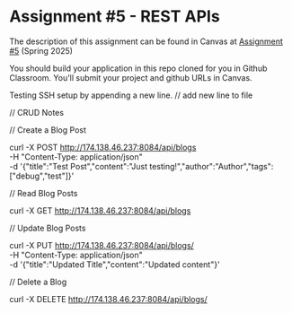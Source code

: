 # Assignment #5 - REST APIs

The description of this assignment can be found in Canvas at [Assignment #5](https://canvas.harvard.edu/courses/150064/assignments/906135) (Spring 2025)

You should build your application in this repo cloned for you in Github Classroom. You'll submit your project and github URLs in Canvas.

Testing SSH setup by appending a new line. // add new line to file

// CRUD Notes

// Create a Blog Post

curl -X POST http://174.138.46.237:8084/api/blogs \
     -H "Content-Type: application/json" \
     -d '{"title":"Test Post","content":"Just testing!","author":"Author","tags":["debug","test"]}'

// Read Blog Posts

curl -X GET http://174.138.46.237:8084/api/blogs

// Update Blog Posts

curl -X PUT http://174.138.46.237:8084/api/blogs/<id> \
     -H "Content-Type: application/json" \
     -d '{"title":"Updated Title","content":"Updated content"}'

// Delete a Blog

curl -X DELETE http://174.138.46.237:8084/api/blogs/<id>